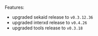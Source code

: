 Features:
* upgraded sekaid release to `v0.3.12.36`
* upgraded interxd release to `v0.4.26`
* upgraded tools release to `v0.3.18`